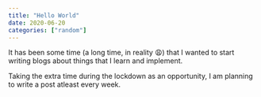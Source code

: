 ```yaml
---
title: "Hello World"
date: 2020-06-20
categories: ["random"]
---
```


It has been some time (a long time, in reality :weary:) that I wanted to start writing blogs about things that I learn and implement.

Taking the extra time during the lockdown as an opportunity, I am planning to write a post atleast every week.
